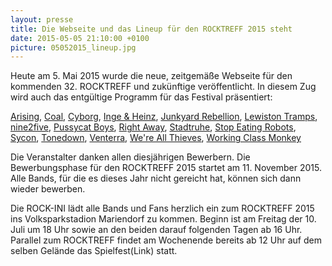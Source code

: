 ```yaml
---
layout: presse
title: Die Webseite und das Lineup für den ROCKTREFF 2015 steht
date: 2015-05-05 21:10:00 +0100
picture: 05052015_lineup.jpg
---
```


Heute am 5. Mai 2015 wurde die neue, zeitgemäße Webseite für den kommenden 32. ROCKTREFF
und zukünftige veröffentlicht. In diesem Zug wird auch das entgültige Programm
für das Festival präsentiert:

[Arising](https://www.facebook.com/ARISING.BERLIN),
[Coal](https://www.facebook.com/CoalBand),
[Cyborg](http://cyborg-band.com/),
[Inge & Heinz](http://www.inge-und-heinz.de/),
[Junkyard Rebellion](http://www.junkyard-rebellion.de/),
[Lewiston Tramps](https://www.facebook.com/lewiston.tramps),
[nine2five](http://www.925rock.de/),
[Pussycat Boys](http://www.ilovepussycatboys.com/),
[Right Away](http://www.facebook.de/rightawayberlin),
[Stadtruhe](http://stadtruhe.de/),
[Stop Eating Robots](http://stopeatingrobots.com/),
[Sycon](http://www.sycon-metal.com/),
[Tonedown](http://www.tonedownberlin.bandcamp.com/),
[Venterra](http://www.eurelieblingsband.de/),
[We're All Thieves](http://www.wereallthieves.de/),
[Working Class Monkey](http://www.facebook.com/workingclassmonkey)

Die Veranstalter danken allen diesjährigen Bewerbern. Die Bewerbungsphase für den ROCKTREFF
2015 startet am 11. November 2015. Alle Bands, für die es dieses Jahr nicht gereicht hat,
können sich dann wieder bewerben.

Die ROCK-INI lädt alle Bands und Fans herzlich ein zum ROCKTREFF 2015 ins Volksparkstadion
Mariendorf zu kommen. Beginn ist am Freitag der 10. Juli um 18 Uhr sowie an den beiden darauf folgenden
Tagen ab 16 Uhr. Parallel zum ROCKTREFF findet am Wochenende bereits ab 12 Uhr auf dem selben
Gelände das Spielfest(Link) statt.
